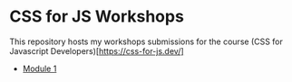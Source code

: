 # CSS for JS Workshops

This repository hosts my workshops submissions for the course (CSS for Javascript Developers)[https://css-for-js.dev/]

- [Module 1](https://github.com/leoncik/css-for-js-workshops/tree/module-1)